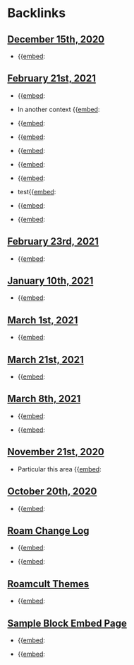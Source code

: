 
# Backlinks
## [December 15th, 2020](<December 15th, 2020.md>)
- {{[embed](<embed.md>):

## [February 21st, 2021](<February 21st, 2021.md>)
- {{[embed](<embed.md>):

- In another context {{[embed](<embed.md>):

- {{[embed](<embed.md>):

- {{[embed](<embed.md>):

- {{[embed](<embed.md>):

- {{[embed](<embed.md>):

- {{[embed](<embed.md>):

- test{{[embed](<embed.md>):

- {{[embed](<embed.md>):

- {{[embed](<embed.md>):

## [February 23rd, 2021](<February 23rd, 2021.md>)
- {{[embed](<embed.md>):

## [January 10th, 2021](<January 10th, 2021.md>)
- {{[embed](<embed.md>):

## [March 1st, 2021](<March 1st, 2021.md>)
- {{[embed](<embed.md>):

## [March 21st, 2021](<March 21st, 2021.md>)
- {{[embed](<embed.md>):

## [March 8th, 2021](<March 8th, 2021.md>)
- {{[embed](<embed.md>):

- {{[embed](<embed.md>):

## [November 21st, 2020](<November 21st, 2020.md>)
- Particular this area {{[embed](<embed.md>):

## [October 20th, 2020](<October 20th, 2020.md>)
- {{[embed](<embed.md>):

## [Roam Change Log](<Roam Change Log.md>)
- {{[embed](<embed.md>):

- {{[embed](<embed.md>):

## [Roamcult Themes](<Roamcult Themes.md>)
- {{[embed](<embed.md>):

## [Sample Block Embed Page](<Sample Block Embed Page.md>)
- {{[embed](<embed.md>):

- {{[embed](<embed.md>):

